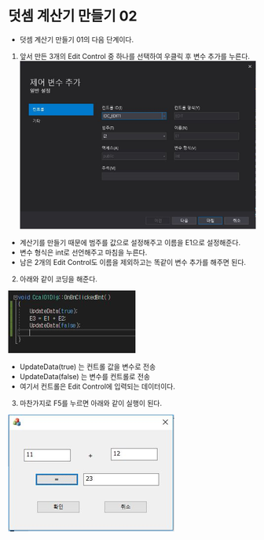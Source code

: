 # 덧셈 계산기 만들기 02
* 덧셈 계산기 만들기 01의 다음 단계이다.  
1. 앞서 만든 3개의 Edit Control 중 하나를 선택하여 우클릭 후 변수 추가를 누른다.
![Alt text](_images/cal_02/cal02_01.JPG)
* 계산기를 만들기 때문에 범주를 값으로 설정해주고 이름을 E1으로 설정해준다.
* 변수 형식은 int로 선언해주고 마침을 누른다.
* 남은 2개의 Edit Control도 이름을 제외하고는 똑같이 변수 추가를 해주면 된다.  
2. 아래와 같이 코딩을 해준다.
  
![Alt text](_images/cal_02/cal02_02.JPG)
* UpdateData(true) 는 컨트롤 값을 변수로 전송
* UpdateData(false) 는 변수를 컨트롤로 전송
* 여기서 컨트롤은 Edit Control에 입력되는 데이터이다.
3. 마찬가지로 F5를 누르면 아래와 같이 실행이 된다.
  
![Alt text](_images/cal_02/cal02_03.JPG)
